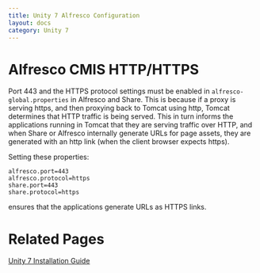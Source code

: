 ```yaml
---
title: Unity 7 Alfresco Configuration
layout: docs
category: Unity 7
---
```


# Alfresco CMIS HTTP/HTTPS

Port 443 and the HTTPS protocol settings must be enabled in `alfresco-global.properties` in Alfresco and Share. 
This is because if a proxy is serving https, and then proxying back to Tomcat using http, Tomcat determines that HTTP traffic is being served. 
This in turn informs the applications running in Tomcat that they are serving traffic over HTTP, 
and when Share or Alfresco internally generate URLs for page assets, they are generated with an http link (when the client browser expects https). 

Setting these properties:

    alfresco.port=443
    alfresco.protocol=https
    share.port=443
    share.protocol=https 

ensures that the applications generate URLs as HTTPS links.

# Related Pages

[Unity 7 Installation Guide](../unity-7-installation-guide.md)
